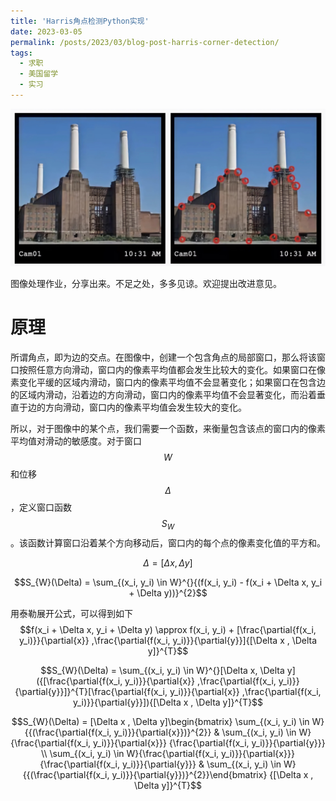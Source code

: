 ```yaml
---
title: 'Harris角点检测Python实现'
date: 2023-03-05
permalink: /posts/2023/03/blog-post-harris-corner-detection/
tags:
  - 求职
  - 美国留学
  - 实习
---
```

<img src='/images/blog/2023-harris-corner-detection/corner-detection-1.jpeg'>

图像处理作业，分享出来。不足之处，多多见谅。欢迎提出改进意见。

原理
======
所谓角点，即为边的交点。在图像中，创建一个包含角点的局部窗口，那么将该窗口按照任意方向滑动，窗口内的像素平均值都会发生比较大的变化。如果窗口在像素变化平缓的区域内滑动，窗口内的像素平均值不会显著变化；如果窗口在包含边的区域内滑动，沿着边的方向滑动，窗口内的像素平均值不会显著变化，而沿着垂直于边的方向滑动，窗口内的像素平均值会发生较大的变化。

所以，对于图像中的某个点，我们需要一个函数，来衡量包含该点的窗口内的像素平均值对滑动的敏感度。对于窗口$$W$$和位移$$\Delta$$，定义窗口函数$$S_{W}$$。该函数计算窗口沿着某个方向移动后，窗口内的每个点的像素变化值的平方和。

$$\Delta = [\Delta x, \Delta y]$$

$$S_{W}(\Delta) = \sum_{(x_i, y_i) \in W}^{}{(f(x_i, y_i) - f(x_i + \Delta x, y_i + \Delta y))}^{2}$$

用泰勒展开公式，可以得到如下
$$f(x_i + \Delta x, y_i + \Delta y) \approx f(x_i, y_i) + [\frac{\partial{f(x_i, y_i)}}{\partial{x}} ,\frac{\partial{f(x_i, y_i)}}{\partial{y}}]{[\Delta x , \Delta y]}^{T}$$

$$S_{W}(\Delta) = \sum_{(x_i, y_i) \in W}^{}[\Delta x, \Delta y]({[\frac{\partial{f(x_i, y_i)}}{\partial{x}} ,\frac{\partial{f(x_i, y_i)}}{\partial{y}}]}^{T}[\frac{\partial{f(x_i, y_i)}}{\partial{x}} ,\frac{\partial{f(x_i, y_i)}}{\partial{y}}]){[\Delta x , \Delta y]}^{T}$$

$$S_{W}(\Delta) = [\Delta x , \Delta y]\begin{bmatrix}  \sum_{(x_i, y_i) \in W}{{(\frac{\partial{f(x_i, y_i)}}{\partial{x}})}^{2}} & \sum_{(x_i, y_i) \in W}{\frac{\partial{f(x_i, y_i)}}{\partial{x}}} {\frac{\partial{f(x_i, y_i)}}{\partial{y}}} \\ \sum_{(x_i, y_i) \in W}{\frac{\partial{f(x_i, y_i)}}{\partial{x}}} {\frac{\partial{f(x_i, y_i)}}{\partial{y}}} & \sum_{(x_i, y_i) \in W}{{(\frac{\partial{f(x_i, y_i)}}{\partial{y}})}^{2}}\end{bmatrix} {[\Delta x , \Delta y]}^{T}$$
